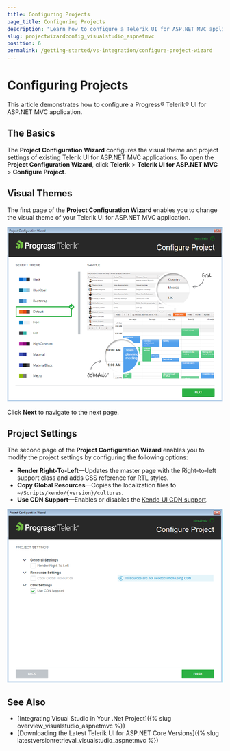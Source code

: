 ```yaml
---
title: Configuring Projects
page_title: Configuring Projects
description: "Learn how to configure a Telerik UI for ASP.NET MVC application with Visual Studio."
slug: projectwizardconfig_visualstudio_aspnetmvc
position: 6
permalink: /getting-started/vs-integration/configure-project-wizard
---
```


# Configuring Projects

This article demonstrates how to configure a Progress&reg; Telerik&reg; UI for ASP.NET MVC application.

## The Basics

The **Project Configuration Wizard** configures the visual theme and project settings of existing Telerik UI for ASP.NET MVC applications. To open the **Project Configuration Wizard**, click **Telerik** > **Telerik UI for ASP.NET MVC** > **Configure Project**.

## Visual Themes

The first page of the **Project Configuration Wizard** enables you to change the visual theme of your Telerik UI for ASP.NET MVC application.

![Visual theme configuration page of the Project Configuration Wizard](../../getting-started-mvc/vs-integration/images/configure_theme.png)

Click **Next** to navigate to the next page.

## Project Settings

The second page of the **Project Configuration Wizard** enables you to modify the project settings by configuring the following options:

- **Render Right-To-Left**&mdash;Updates the master page with the Right-to-left support class and adds CSS reference for RTL styles.
- **Copy Global Resources**&mdash;Copies the localization files to `~/Scripts/kendo/{version}/cultures`.
- **Use CDN Support**&mdash;Enables or disables the [Kendo UI CDN support](https://docs.telerik.com/kendo-ui/intro/installation/cdn-service).

![Project settings configuration page of the Project Configuration Wizard](../../getting-started-mvc/vs-integration/images/configure_settings.png)

## See Also

* [Integrating Visual Studio in Your .Net Project]({% slug overview_visualstudio_aspnetmvc %})
* [Downloading the Latest Telerik UI for ASP.NET Core Versions]({% slug latestversionretrieval_visualstudio_aspnetmvc %})
